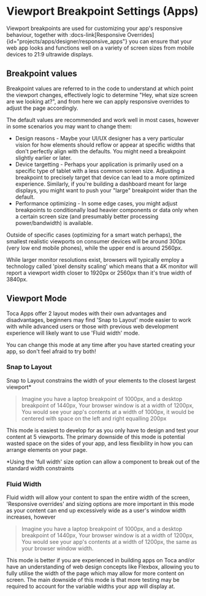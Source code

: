 # Viewport Breakpoint Settings (Apps)

Viewport breakpoints are used for customizing your app's responsive behaviour, together with :docs-link[Responsive Overrides]{id="projects/apps/designer/responsive_apps"} you can ensure that your web app looks and functions well on a variety of screen sizes from mobile devices to 21:9 ultrawide displays.

## Breakpoint values

Breakpoint values are referred to in the code to understand at which point the viewport changes, effectively logic to determine "Hey, what size screen are we looking at?", and from here we can apply responsive overrides to adjust the page accordingly.

The default values are recommended and work well in most cases, however in some scenarios you may want to change them:
- Design reasons - Maybe your UI/UX designer has a very particular vision for how elements should reflow or appear at specific widths that don't perfectly align with the defaults. You might need a breakpoint slightly earlier or later.
- Device targetting - Perhaps your application is primarily used on a specific type of tablet with a less common screen size. Adjusting a breakpoint to precisely target that device can lead to a more optimized experience. Similarly, if you're building a dashboard meant for large displays, you might want to push your "large" breakpoint wider than the default.
- Performance optimizing - In some edge cases, you might adjust breakpoints to conditionally load heavier components or data only when a certain screen size (and presumably better processing power/bandwidth) is available.

Outside of specific cases (optimizing for a smart watch perhaps), the smallest realistic viewports on consumer devices will be around 300px (very low end mobile phones), while the upper end is around 2560px. 

While larger monitor resolutions exist, browsers will typically employ a technology called 'pixel density scaling' which means that a 4K monitor will report a viewport width closer to 1920px or 2560px than it's true width of 3840px.

## Viewport Mode
Toca Apps offer 2 layout modes with their own advantages and disadvantages, beginners may find 'Snap to Layout' mode easier to work with while advanced users or those with previous web development experience will likely want to use 'Fluid width' mode.

You can change this mode at any time after you have started creating your app, so don't feel afraid to try both!

### Snap to Layout
Snap to Layout constrains the width of your elements to the closest largest viewport*

> Imagine you have a laptop breakpoint of 1000px, and a desktop breakpoint of 1440px, Your browser window is at a width of 1200px, You would see your app's contents at a width of 1000px, it would be centered with space on the left and right equalling 200px

This mode is easiest to develop for as you only have to design and test your content at 5 viewports.
The primary downside of this mode is potential wasted space on the sides of your app, and less flexibility in how you can arrange elements on your page.

*Using the 'full width' size option can allow a component to break out of the standard width constraints

### Fluid Width
Fluid width will allow your content to span the entire width of the screen, 'Responsive overrides' and sizing options are more important in this mode as your content can end up excessively wide as a user's window width increases, however 

> Imagine you have a laptop breakpoint of 1000px, and a desktop breakpoint of 1440px, Your browser window is at a width of 1200px, You would see your app's contents at a width of 1200px, the same as your browser window width.

This mode is better if you are experienced in building apps on Toca and/or have an understanding of web design concepts like Flexbox, allowing you to fully utilise the width of the page which may allow for more content on screen.
The main downside of this mode is that more testing may be required to account for the variable widths your app will display at.
